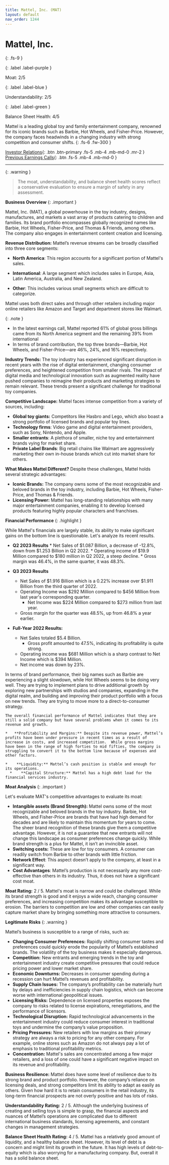 ```yaml
---
title: Mattel, Inc. (MAT)
layout: default
nav_order: 1244
---
```


# Mattel, Inc.
{: .fs-9 }

{: .label .label-purple }

Moat: 2/5

{: .label .label-blue }

Understandability: 2/5

{: .label .label-green }

Balance Sheet Health: 4/5

Mattel is a leading global toy and family entertainment company, renowned for its iconic brands such as Barbie, Hot Wheels, and Fisher-Price. However, the company faces headwinds in a changing industry with strong competition and consumer shifts.
{: .fs-6 .fw-300 }

[Investor Relations](https://www.google.com/search?q=MAT+investor+relations){: .btn .btn-primary .fs-5 .mb-4 .mb-md-0 .mr-2 }
[Previous Earnings Calls](https://discountingcashflows.com/company/MAT/transcripts/){: .btn .fs-5 .mb-4 .mb-md-0 }

---

{: .warning }
>The moat, understandability, and balance sheet health scores reflect a conservative evaluation to ensure a margin of safety in any assessment.



**Business Overview**
{: .important }

Mattel, Inc. (MAT), a global powerhouse in the toy industry, designs, manufactures, and markets a vast array of products catering to children and families. Its brand portfolio encompasses globally recognized names like Barbie, Hot Wheels, Fisher-Price, and Thomas & Friends, among others. The company also engages in entertainment content creation and licensing. 

**Revenue Distribution:**
Mattel’s revenue streams can be broadly classified into three core segments: 

*   **North America**: This region accounts for a significant portion of Mattel's sales.
*   **International**: A large segment which includes sales in Europe, Asia, Latin America, Australia, and New Zealand.

*   **Other**: This includes various small segments which are difficult to categorize.

Mattel uses both direct sales and through other retailers including major online retailers like Amazon and Target and department stores like Walmart.

{: .note }

*   In the latest earnings call, Mattel reported 61% of global gross billings came from its North America segment and the remaining 39% from international
*   In terms of brand contribution, the top three brands—Barbie, Hot Wheels, and Fisher-Price—are 46%, 24%, and 16% respectively.

**Industry Trends:**
The toy industry has experienced significant disruption in recent years with the rise of digital entertainment, changing consumer preferences, and heightened competition from smaller rivals. The impact of digital media and technological innovation such as augmented reality have pushed companies to reimagine their products and marketing strategies to remain relevant. These trends present a significant challenge for traditional toy companies.

**Competitive Landscape:**
Mattel faces intense competition from a variety of sources, including:
*   **Global toy giants:** Competitors like Hasbro and Lego, which also boast a strong portfolio of licensed brands and popular toy lines.
*   **Technology firms**: Video game and digital entertainment providers, such as Sony, Nintendo, and Apple.
*   **Smaller entrants**: A plethora of smaller, niche toy and entertainment brands vying for market share.
*   **Private Label Brands**: Big retail chains like Walmart are aggressively marketing their own in-house brands which cut into market share for others.

**What Makes Mattel Different?**
Despite these challenges, Mattel holds several strategic advantages:
*   **Iconic Brands:** The company owns some of the most recognizable and beloved brands in the toy industry, including Barbie, Hot Wheels, Fisher-Price, and Thomas & Friends.
*   **Licensing Power:** Mattel has long-standing relationships with many major entertainment companies, enabling it to develop licensed products featuring highly popular characters and franchises.

**Financial Performance**
{: .highlight }

While Mattel's financials are largely stable, its ability to make significant gains on the bottom line is questionable. Let's analyze its recent results.

*   **Q2 2023 Results**
        *  Net Sales of $1.087 Billion, a decrease of -12.8%, down from $1.253 Billion in Q2 2022.
        *  Operating income of $19.9 Million compared to $180 million in Q2 2022, a steep decline.
        *  Gross margin was 46.4%, in the same quarter, it was 48.3%.

*   **Q3 2023 Results**
     * Net Sales of $1.916 Billion which is a 0.22% increase over $1.911 Billion from the third quarter of 2022.
     * Operating Income was $292 Million compared to $456 Million from last year's corresponding quarter. 
       * Net Income was $224 Million compared to $273 million from last year.
      * Gross margin for the quarter was 48.5%, up from 46.8% a year earlier.

*   **Full-Year 2022 Results:**
      * Net Sales totaled $5.4 Billion. 
        * Gross profit amounted to 47.5%, indicating its profitability is quite strong.
       * Operating income was $681 Million which is a sharp contrast to Net Income which is $394 Million.
       * Net income was down by 23%.
  
  In terms of brand performance, their big names such as Barbie are experiencing a slight slowdown, while Hot Wheels seems to be doing very well. They are trying to implement plans to drive additional growth by exploring new partnerships with studios and companies, expanding in the digital realm, and building and improving their product portfolio with a focus on new trends. They are trying to move more to a direct-to-consumer strategy.
  
    
    The overall financial performance of Mattel indicates that they are still a solid company but have several problems when it comes to its revenue and growth.

    *   **Profitability and Margins:** Despite its revenue power, Mattel’s profits have been under pressure in recent times as a result of increase in costs, and increased competition.  While gross margins have been in the range of high forties to mid fifties, the company is struggling to convert it to the bottom line because of expenses and other factors.

    *    **Liquidity:** Mattel’s cash position is stable and enough for its operations.
      *    **Capital Structure:** Mattel has a high debt load for the financial services industry.

**Moat Analysis**
{: .important }

Let's evaluate MAT's competitive advantages to evaluate its moat:

*   **Intangible assets (Brand Strength):**  Mattel owns some of the most recognizable and beloved brands in the toy industry. Barbie, Hot Wheels, and Fisher-Price are brands that have had high demand for decades and are likely to maintain this momentum for years to come. The sheer brand recognition of these brands give them a competitive advantage. However, it is not a guarantee that new entrants will not change this landscape as consumer preferences change quickly. While brand strength is a plus for Mattel, it isn’t an invincible asset.
*   **Switching costs:** These are low for toy consumers. A consumer can readily switch from Barbie to other brands with little friction. 
*   **Network Effect**: This aspect doesn’t apply to the company, at least in a significant way. 
*   **Cost Advantages**: Mattel’s production is not necessarily any more cost-effective than others in its industry.  Thus, it does not have a significant cost moat.

**Moat Rating:** 2 / 5. Mattel's moat is narrow and could be challenged. While its brand strength is good and it enjoys a wide reach, changing consumer preferences, and increasing competition makes its advantage susceptible to erosion. The barriers to competition are low and other companies can easily capture market share by bringing something more attractive to consumers.

**Legitimate Risks**
{: .warning }

Mattel’s business is susceptible to a range of risks, such as:

*   **Changing Consumer Preferences:** Rapidly shifting consumer tastes and preferences could quickly erode the popularity of Mattel’s established brands. The volatility of the toy business makes it especially dangerous.
*  **Competition:** New entrants and emerging trends in the toy and entertainment industry create competitive pressures that could reduce pricing power and lower market share.
*   **Economic Downturns:** Decreases in consumer spending during a recession can hurt Mattel’s revenues and profitability.
*   **Supply Chain Issues:** The company’s profitability can be materially hurt by delays and inefficiencies in supply chain logistics, which can become worse with international geopolitical issues.
*   **Licensing Risks:** Dependence on licensed properties exposes the company to risks related to license expirations, renegotiations, and the performance of licensors.
*   **Technological Disruption:** Rapid technological advancements in the entertainment industry could reduce consumer interest in traditional toys and undermine the company’s value proposition.
*   **Pricing Pressures:** New retailers with low margins as their primary strategy are always a risk to pricing for any other company. For example, online stores such as Amazon do not always pay a lot of emphasis to traditional profitability metrics.
*   **Concentration:** Mattel's sales are concentrated among a few major retailers, and a loss of one could have a significant negative impact on its revenue and profitability.

**Business Resilience:**
Mattel does have some level of resilience due to its strong brand and product portfolio. However, the company’s reliance on licensing deals, and strong competitors limit its ability to adapt as easily as others. Given how hard it is to retain consumers in the retail industry, its long-term financial prospects are not overly positive and has lots of risks.

**Understandability Rating:** 2 / 5.
Although the underlying business of creating and selling toys is simple to grasp, the financial aspects and nuances of Mattel’s operations are complicated due to different international business standards, licensing agreements, and constant changes in management strategies.

**Balance Sheet Health Rating:** 4 / 5.
Mattel has a relatively good amount of liquidity, and a healthy balance sheet. However, its level of debt is a concern and might limit its growth in the future. It has high levels of debt-to-equity which is also worrying for a manufacturing company. But, overall it has a solid balance sheet.